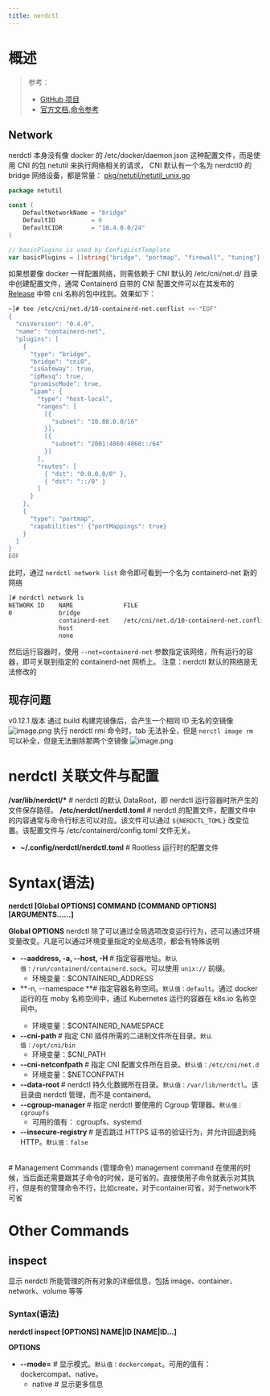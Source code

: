 ```yaml
---
title: nerdctl
---
```


# 概述

> 参考：
> - [GitHub 项目](https://github.com/containerd/nerdctl)
> - [官方文档,命令参考](https://github.com/containerd/nerdctl#command-reference)

## Network

nerdctl 本身没有像 docker 的 /etc/docker/daemon.json 这种配置文件，而是使用 CNI 的包 netutil 来执行网络相关的请求， CNI 默认有一个名为 nerdctl0 的 bridge 网络设备，都是常量：
[pkg/netutil/netutil_unix.go](https://github.com/containerd/nerdctl/blob/v0.14.0/pkg/netutil/netutil_unix.go)

```go
package netutil

const (
	DefaultNetworkName = "bridge"
	DefaultID          = 0
	DefaultCIDR        = "10.4.0.0/24"
)

// basicPlugins is used by ConfigListTemplate
var basicPlugins = []string{"bridge", "portmap", "firewall", "tuning"}
```

如果想要像 docker 一样配置网络，则需依赖于 CNI 默认的 /etc/cni/net.d/ 目录中创建配置文件，通常 Containerd 自带的 CNI 配置文件可以在其发布的 [Release](https://github.com/containerd/containerd/releases) 中带 cni 名称的包中找到。效果如下：

```bash
~]# tee /etc/cni/net.d/10-containerd-net.conflist <<-"EOF"
{
  "cniVersion": "0.4.0",
  "name": "containerd-net",
  "plugins": [
    {
      "type": "bridge",
      "bridge": "cni0",
      "isGateway": true,
      "ipMasq": true,
      "promiscMode": true,
      "ipam": {
        "type": "host-local",
        "ranges": [
          [{
            "subnet": "10.88.0.0/16"
          }],
          [{
            "subnet": "2001:4860:4860::/64"
          }]
        ],
        "routes": [
          { "dst": "0.0.0.0/0" },
          { "dst": "::/0" }
        ]
      }
    },
    {
      "type": "portmap",
      "capabilities": {"portMappings": true}
    }
  ]
}
EOF
```

此时，通过 `nerdctl network list` 命令即可看到一个名为 containerd-net 新的网络

```bash
]# nerdctl network ls
NETWORK ID    NAME              FILE
0             bridge
              containerd-net    /etc/cni/net.d/10-containerd-net.conflist
              host
              none
```

然后运行容器时，使用 `--net=containerd-net` 参数指定该网络，所有运行的容器，即可关联到指定的 containerd-net 网桥上。
注意：nerdctl 默认的网络是无法修改的

## 现存问题

v0.12.1 版本
通过 build 构建完镜像后，会产生一个相同 ID 无名的空镜像
![image.png](https://notes-learning.oss-cn-beijing.aliyuncs.com/ws1t24/1631632584319-b6131f0b-6269-422d-a203-045ab0b2538f.png)
执行 nerdctl rmi 命令时，tab 无法补全，但是 `nerctl image rm` 可以补全，但是无法删除那两个空镜像
![image.png](https://notes-learning.oss-cn-beijing.aliyuncs.com/ws1t24/1631632732271-b95cef43-e60b-4fd2-842a-1f0a80cb5dac.png)

# nerdctl 关联文件与配置

**/var/lib/nerdctl/\*** # nerdctl 的默认 DataRoot，即 nerdctl 运行容器时所产生的文件保存路径。
**/etc/nerdctl/nerdctl.toml** # nerdctl 的配置文件，配置文件中的内容通常与命令行标志可以对应。该文件可以通过 `${NERDCTL_TOML}` 改变位置。该配置文件与 /etc/containerd/config.toml 文件无关。

- **~/.config/nerdctl/nerdctl.toml** # Rootless 运行时的配置文件

# Syntax(语法)

**nerdctl \[Global OPTIONS] COMMAND \[COMMAND OPTIONS] \[ARGUMENTS......]**

**Global OPTIONS**
nerdctl 除了可以通过全局选项改变运行行为，还可以通过环境变量改变。凡是可以通过环境变量指定的全局选项，都会有特殊说明

- **--aaddress, -a, --host, -H <PATH>** # 指定容器地址。`默认值：/run/containerd/containerd.sock`。可以使用 `unix://` 前缀。
  - 环境变量：$CONTAINERD_ADDRESS
- **-n, --namespace <STRING> **# 指定容器名称空间。`默认值：default`。通过 docker 运行的在 moby 名称空间中，通过 Kubernetes 运行的容器在 k8s.io 名称空间中。
  - 环境变量：$CONTAINERD_NAMESPACE
- **--cni-path <PATH>** # 指定 CNI 插件所需的二进制文件所在目录。`默认值：/opt/cni/bin`
  - 环境变量：$CNI_PATH
- **--cni-netconfpath <PATH>** # 指定 CNI 配置文件所在目录。`默认值：/etc/cni/net.d`
  - 环境变量：$NETCONFPATH
- **--data-root <PATH>** # nerdctl 持久化数据所在目录。`默认值：/var/lib/nerdctl`。该目录由 nerdctl 管理，而不是 containerd。
- **--cgroup-manager <STRING>** # 指定 nerdctl 要使用的 Cgroup 管理器。`默认值：cgroupfs`
  - 可用的值有： cgroupfs、systemd
- **--insecure-registry <BOOLEAN>** # 是否跳过 HTTPS 证书的验证行为，并允许回退到纯 HTTP。`默认值：false`

<br />
# Management Commands (管理命令)
management command 在使用的时候，当后面还需要跟其子命令的时候，是可省的。直接使用子命令就表示对其执行，但是有的管理命令不行，比如create，对于container可省，对于network不可省

# Other Commands

## inspect

显示 nerdctl 所能管理的所有对象的详细信息，包括 image、container、network、volume 等等

### Syntax(语法)

**nerdctl inspect \[OPTIONS] NAME|ID \[NAME|ID...]**

**OPTIONS**

- **--mode=<STRING>** # 显示模式。`默认值：dockercompat`。可用的值有：dockercompat、native。
  - native # 显示更多信息
